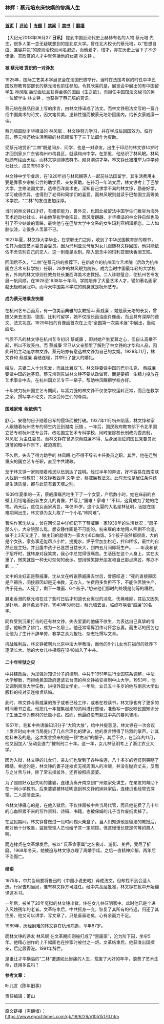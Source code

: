 ### 林辉：蔡元培东床快婿的惨痛人生

---

#### [首页](../../../..?n10515170) &nbsp;|&nbsp; [评论](../../../../../epoch-comment?n10515170) &nbsp;|&nbsp; [专题](../../../../../epoch-special?n10515170) &nbsp;|&nbsp; [禁闻](../../../../../epoch-news?n10515170) &nbsp;|&nbsp; [禁书](../../../../../books?n10515170) &nbsp;|&nbsp; [翻墙](https://github.com/gfw-breaker/nogfw/blob/master/README.md?n10515170)


<div class="post_content" id="artbody" itemprop="articleBody">
 <!-- article content begin -->
 <p>
  【大纪元2018年06月27
  <strong>
   日讯】
  </strong>
  提到中国近现代史上赫赫有名的人物
  <ok href="https://www.epochtimes.com/gb/tag/%E8%94%A1%E5%85%83%E5%9F%B9.html">
   蔡元培
  </ok>
  先生，很多人第一念无疑联想到的是北京大学。曾任北大校长的蔡元培，以“思想自由、兼容并包”的原则治校而闻名遐迩，而他爱才、惜才，亦在历史上留下了不少佳话，其欣赏的人才中就包括他的女婿
  <ok href="https://www.epochtimes.com/gb/tag/%E6%9E%97%E6%96%87%E9%93%AE.html">
   林文铮
  </ok>
  。
 </p>
 <h4>
  <strong>
   被
   <ok href="https://www.epochtimes.com/gb/tag/%E8%94%A1%E5%85%83%E5%9F%B9.html">
    蔡元培
   </ok>
   赏识的一对诤友
  </strong>
 </h4>
 <p>
  1925年，国际工艺美术学展览会在法国巴黎举行。当时在法国考察的时任中华民国政府教育部部长的蔡元培也前往参加。令其欣喜的是，展览会中展出的有中国留学生
  <ok href="https://www.epochtimes.com/gb/tag/%E6%9E%97%E9%A3%8E%E7%9C%A0.html">
   林风眠
  </ok>
  轰动画坛且获得金奖的国画《生之欲》，而担任中国馆法文秘书的另一位留学生
  <ok href="https://www.epochtimes.com/gb/tag/%E6%9E%97%E6%96%87%E9%93%AE.html">
   林文铮
  </ok>
  ，也获得了蔡元培的赏识。
 </p>
 <p>
  蔡元培在展品目录上写的序言，由林文铮译成了法文。而林文铮用法文写的一篇介绍中国美术的论文，因文笔优美，逻辑性强而被蔡元培带回国内，给长女蔡威廉一读。
 </p>
 <p>
  蔡元培鼓励才华横溢的
  <ok href="https://www.epochtimes.com/gb/tag/%E6%9E%97%E9%A3%8E%E7%9C%A0.html">
   林风眠
  </ok>
  、林文铮努力学习，并在学成后回国效力。临行前，蔡元培还给生活困顿的林风眠留下了三千法郎作为资助。
 </p>
 <p>
  受蔡元培赏识“二林”既是同乡、同学，也是一对诤友。出生于印尼的林文铮14岁时才回到家乡广东省梅州市梅县区，就读梅州中学。在那里，他结识了林风眠。林风眠颇有绘画天赋，而林文铮则博览群书，颇具演讲才华。林文铮还被推举为中学诗社社长，成员有50多个。
 </p>
 <p>
  林文铮中学毕业后，在1920年初与林风眠等人一起前往法国留学，其生活费用主要是靠家乡宗族公尝的助学费、亲友资助。在补习一年法文后，林文铮考上了巴黎大学，主修法国文学，选修西洋美术史。深知自己求学不易的林文铮，勤奋好学，学习成绩优异，也得到了老师和同学们的喜爱。而林风眠则就读于巴黎国立高等美术学院，“二林”的友谊更加深厚。
 </p>
 <p>
  当时的林文铮口才好，有组织能力，善外交，也因此被留法中国学生们推举为海外艺术运动社社长，并由他草拟学会宗旨。而风度翩翩、才华横溢的林文铮自然也吸引了不少姑娘的青睐，最终他与在巴黎大学中文系的女生玛利亚相知相恋，二人如胶似漆，让很多人羡慕不已。
 </p>
 <p>
  1927年夏，林文铮大学毕业，在求职无门之际，收到了中华民国教育部的聘书，任其为全国艺术委员会委员。因为玛利亚父母反对女儿跟随林文铮回国，他只能依依不舍告别自己的恋人。这一别竟是永别。陷入思念中的玛利亚很快香消玉殒。
 </p>
 <p>
  回国后不久，“二林”在蔡元培的推荐下，在新成立的杭州国立艺术院（后改为杭州国立艺术专科学校）任职，28岁的林风眠为院长，成为当时中国最年轻的大学校长，外向的林文铮则任教务处长兼西洋美术史教授。二人珠联璧合，使杭州艺专发展一帆风顺，在1928至1938年十年间，学院培养了大量艺术人才，譬如著名画家赵无极和吴冠中。而今天中国美术学院的前身就是杭州艺专。
 </p>
 <h4>
  <strong>
   成为蔡元培乘龙快婿
  </strong>
 </h4>
 <p>
  在杭州艺专西画系，有一位美丽典雅的女教授叫
  <ok href="https://baike.baidu.com/item/%E8%94%A1%E5%A8%81%E5%BB%89">
   蔡威廉
  </ok>
  ，她是蔡元培的长女，曾随父亲去法国、德国、比利时留学，她不仅擅长画油画肖像画，而且具有深厚的德文、法文功底。1929年她的肖像画首次在上海“全国第一次美术展”中展出，轰动画坛。
 </p>
 <p>
  气质不凡的林文铮在杭州艺专初识
  <ok href="https://baike.baidu.com/item/%E8%94%A1%E5%A8%81%E5%BB%89">
   蔡威廉
  </ok>
  ，即对她产生爱慕之心，但自认高攀不起，所以不敢表白。而
  <ok href="https://baike.baidu.com/item/%E8%94%A1%E5%A8%81%E5%BB%89">
   蔡威廉
  </ok>
  早已从父亲那里了解到了林文铮的才华和人品，因此开始主动追求林文铮。蔡元培亦有意选林文铮为自己的女婿。1928年11月，林文铮和
  <ok href="https://baike.baidu.com/item/%E8%94%A1%E5%A8%81%E5%BB%89">
   蔡威廉
  </ok>
  喜结连理，并举行了盛大的婚礼。
 </p>
 <p>
  婚后，夫妻二人十分恩爱，而且比翼双飞，林文铮要做中国的巴尔扎克，
  <ok href="https://baike.baidu.com/item/%E8%94%A1%E5%A8%81%E5%BB%89">
   蔡威廉
  </ok>
  要做中国的达芬奇。蔡元培则告诫林文铮不要从政做官，而是要把一生精力投放在艺术事业中去，在杭州国立艺专干一辈子，帮助林风眠把学校办好。
 </p>
 <p>
  十年效力杭州国立艺专期间，年富力强的林文铮不仅使学校运转正常，而且在教学之余，撰写学术论文，其深受师生们的尊崇。
 </p>
 <h4>
  <strong>
   国难家难  皈依佛门
  </strong>
 </h4>
 <p>
  舒心、安稳的日子随着日军的侵华而被打破。1937年11月杭州陷落，林文铮和家人跟随着杭州艺专的师生内迁到湖南
  <ok href="https://baike.baidu.com/item/%E6%B2%85%E9%99%B5">
   沅陵
  </ok>
  。一年后，国民政府教育部下令北平国立艺专和杭州艺专合并，改名国立艺术专科学校，同时废除校长制改为委员制，
  <ok href="https://baike.baidu.com/item/%E6%9E%97%E9%A3%8E%E7%9C%A0">
   林风眠
  </ok>
  为主任委员。而林文铮在曾追求蔡威廉不得、后身居高位的国民党要员张道藩的暗中作祟下，被迫离职。
 </p>
 <p>
  不久后，失去了得力助手的
  <ok href="https://baike.baidu.com/item/%E6%9E%97%E9%A3%8E%E7%9C%A0">
   林风眠
  </ok>
  也不得不辞去主任委员之职。其后，他在迁到重庆的国立艺专任职，直至中共建政。
 </p>
 <p>
  至于林文铮一家则随着难民队伍到达了昆明。经过半年的奔波，好不容易在西南联大找到一份教职：林文铮教西洋
  <ok href="https://baike.baidu.com/item/%E6%96%87%E5%AD%A6">
   文学
  </ok>
  史，蔡威廉教法文。此时无论是居住条件还是生活质量，都与此前有着天壤之别。
 </p>
 <p>
  1939年夏季的一天，蔡威廉痛苦地生下了一个女婴，产后数小时，她在床前的白壁上用铅笔画出新生女儿的肖像，并写上“国难！家难！”不料，这竟成为了她的绝笔。两天后，这位女画家离世，年仅35岁。这个女婴的大名是林征明，因是在国难期间出生，林文铮为女儿取了一个小名“林阿难”。
 </p>
 <p>
  著名作家沈从文，曾在回忆录中详细记下了蔡威廉一家1939年的生活状况：“房子那么小，大杂院那么乱，想安静作画是不可能的。初来雇的本地佣人照例不合适，做不上3天又走了，做主妇的就得为一家大小8口做饭。5个孩子虽然都很乖，大的是个女孩，家务事还能帮点小忙，提提水，炉子里加加松毛，拌和稀饭，最忙的自然还是主妇。并且腹中孩子已显然日益长大，到四五月间即将生产。……听我和孩子招呼时，就转身对我笑笑，我心中总觉得很痛苦。生活压在这个人身上，实在太重了，微笑就是一种无可奈何的表示。想用微笑挪开朋友和自己那点痛苦，却办不到……”
 </p>
 <p>
  文中的主妇正是蔡威廉。沈从文在听说蔡威廉去世后，曾感叹道：“死的直接原因是产褥热，间接原因却是无书教，无收入，怕费用多负担不下，不能住医院生产，终于死去。人死了，剩下一堆画、6个孩子。”想来他们那时的处境是何等的糟糕。
 </p>
 <p>
  避走香港的蔡元培在过了些时日后才知道长女离世的消息，伤痛难抑，其后又因失足扑地，身体愈发不好。1940年3月5日，蔡元培去世，临终呼唤着“威廉”的名字。
 </p>
 <p>
  同样受到沉重打击的还有林文铮，失去爱妻的他痛不欲生，为表达自己真挚的情感，他皈依了佛门，成为一名居士。他还常常挥泪作诗怀念忘妻。而生活的困苦也让他为了生计不辞辛劳，教学之余为报社、杂志社撰写文章。
 </p>
 <p>
  抗战胜利后，林文铮被聘为北京中法大学教授，而他的6个儿女也在祖母的抚养下逐渐长大。他的大女儿林探阁在1948加入了中共。
 </p>
 <h4>
  <strong>
   二十年牢狱之灾
  </strong>
 </h4>
 <p>
  中共建政后，为加强对知识分子的控制，中共于1951年进行全国院系调整，中法大学解散，而拒绝民国政府邀请去台湾的林文铮被安排到中山大学。1953年，他又调到南京大学任教，讲授外国文学史。一年后，业已五十多岁的他与南京大学出版科的校对员连棣贞结婚。
 </p>
 <p>
  此时，林文铮与蔡威廉的孩子或者已经工作，或者在校读书，林文铮也有了更多的时间著书立说，他把几十年搜集起来的资料进行整理，准备写一部反映民国知识分子生活工作为题材的长篇小说。然而，他最终没有躲过中共的暴风骤雨。
 </p>
 <p>
  1957年，毛和中共诱骗知识分子“大鸣大放”，给中共提意见。林文铮在一次会议上发言时向中共当局提出了几点合理化的建议，他的发言博得了热烈的掌声。让其始料未及的是，这次发言换来的是一顶“右派”的帽子。其后不久，在当年的11月，他又因加入“反动会道门”被判刑二十年。这一年，女儿林征明考上了浙江农业大学。
 </p>
 <p>
  因为入狱，林文铮的儿女们、亲友们也受到了各种株连，八十多岁的老母则哭瞎了眼睛。幸运的是，林文铮的妻子连棣贞无视周围人的冷眼，并没有抛弃丈夫，反而与之甘苦与共，除了常去探监外，还百般照应婆婆。
 </p>
 <p>
  为了照顾好双目失明的婆婆，连棣贞离开南京到广州娘家处谋生，在亲友的帮助下在一间小学教书。后来婆婆被林征明送到林文铮的妹妹家后，连棣贞也经常去探望。二人感情至深。
 </p>
 <p>
  令林文铮痛心的是，在他入狱后，不仅住房被中共当局代管，而且他花费了几十年的心血积累不来的写作资料、诗稿、书籍，也被保姆的儿子当作废纸卖掉了。
 </p>
 <p>
  在监狱期间，林文铮曾做过一段时间糊火柴盒子。当人们知道他是留法的教授后，都对他十分敬重，监狱管理人员也给予其一定照顾。但这慢慢长夜是何等的熬人啊。
 </p>
 <p>
  而连棣贞在文革爆发后，被以“ 反革命家属”之名揪斗、游街、关押，受尽了折磨。1968年冬天，她被迫与林文铮办理了离婚手续。之后一直精神抑郁，两年后不治而亡。
 </p>
 <h4>
  <strong>
   结语
  </strong>
 </h4>
 <p>
  1975年，中共当局要将鲁迅的《中国小说史略》译成法文，但却找不到合适人选。行家告知当局，惟有林文铮方可胜任。经中共高层批准，林文铮在狱中开始翻译这本书。
 </p>
 <p>
  一年后，被关了20年冤狱的林文铮出狱，住在女儿林征明家中。此时他已是个进入风烛残年的老者。文革结束后，中共摇身一变，恢复了其所有的待遇，归还了其住房，他又可以讲学、写文章了。只是垂垂老矣，心有余而力不足。
 </p>
 <p>
  1989年，历经磨难的林文铮在杭州病逝，享年87岁。
 </p>
 <p>
  而林文铮的诤友
  <ok href="https://baike.baidu.com/item/%E6%9E%97%E9%A3%8E%E7%9C%A0">
   林风眠
  </ok>
  在文革期间则被打成了“黑画家”，沦为阶下囚，坐牢5年。他精心创作的上千幅画也在抄家时被付之一炬。文革结束后，他获准出国探亲，后定居香港。1991年辞世。
 </p>
 <p>
  是谁让才华横溢的“二林”遭遇如此惨痛的人生，荒废了大好的年华，浪费了艺术生命，还用多说吗？
 </p>
 <p>
  <strong>
   参考文章：
  </strong>
 </p>
 <p>
  叶兆言《陈年旧事》
 </p>
 <p>
  责任编辑：莆山
 </p>
 <p>
 </p>
 <p>
 </p>
 <!-- article content end -->
 <div id="below_article_ad">
 </div>
</div>


---

原文链接（需翻墙）：https://www.epochtimes.com/gb/18/6/26/n10515170.htm